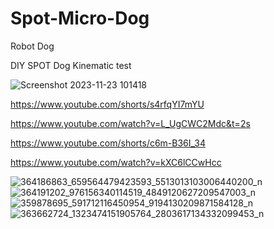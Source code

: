 # Spot-Micro-Dog
Robot Dog

DIY SPOT Dog Kinematic test

![Screenshot 2023-11-23 101418](https://github.com/YakrooThai/Spot-Micro-Dog/assets/56666070/606787e0-567d-4b20-a475-8f36043a4377)


https://www.youtube.com/shorts/s4rfqYI7mYU

https://www.youtube.com/watch?v=L_UgCWC2Mdc&t=2s

https://www.youtube.com/shorts/c6m-B36I_34

https://www.youtube.com/watch?v=kXC6lCCwHcc

![364186863_659564479423593_5513013103006440200_n](https://github.com/YakrooThai/Spot-Micro-Dog/assets/56666070/fad3c886-1ce7-48e5-8cf1-4334f7fad363)
![364191202_976156340114519_4849120627209547003_n](https://github.com/YakrooThai/Spot-Micro-Dog/assets/56666070/ec5a1fac-d32e-45be-a09a-5088b4a58179)
![359878695_591712116450954_9194130209871584128_n](https://github.com/YakrooThai/Spot-Micro-Dog/assets/56666070/88cc8a4c-2fef-410a-bf58-2f501181f218)
![363662724_1323474151905764_2803617134332099453_n](https://github.com/YakrooThai/Spot-Micro-Dog/assets/56666070/cc2afb81-fdbc-4e02-8c61-4c88fb2da4c9)
